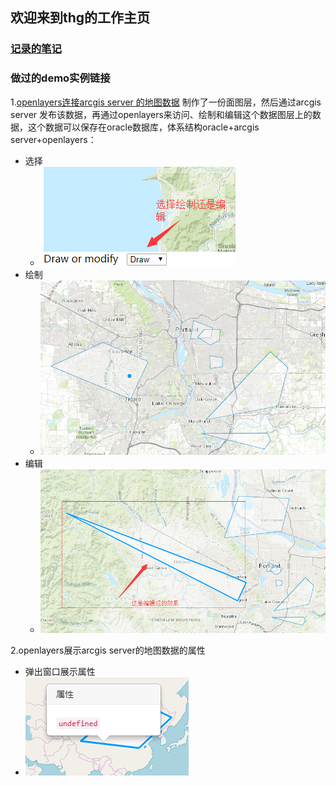## 欢迎来到thg的工作主页
### [记录的笔记](https://www.cnblogs.com/thg999/)
### 做过的demo实例链接 

1.[openlayers连接arcgis server 的地图数据](https://github.com/tianhongguo/openlyersDemo)
制作了一份面图层，然后通过arcgis server 发布该数据，再通过openlayers来访问、绘制和编辑这个数据图层上的数据，这个数据可以保存在oracle数据库，体系结构oracle+arcgis server+openlayers：
* 选择
  * ![Alt Text](/img/20181212113947.png)
* 绘制
  * ![Alt Text](/img/20181212113824.png)
* 编辑
  * ![Alt Text](/img/20181212114056.png)
  
2.openlayers展示arcgis server的地图数据的属性
* 弹出窗口展示属性 
 * ![Alt Text](/img/20181213185751.png)

